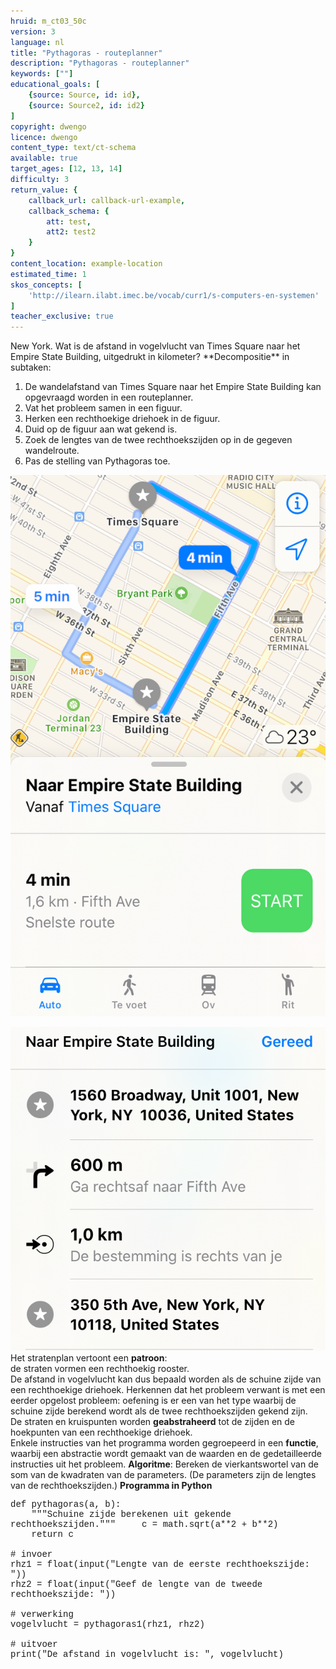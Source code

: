 ```yaml
---
hruid: m_ct03_50c
version: 3
language: nl
title: "Pythagoras - routeplanner"
description: "Pythagoras - routeplanner"
keywords: [""]
educational_goals: [
    {source: Source, id: id}, 
    {source: Source2, id: id2}
]
copyright: dwengo
licence: dwengo
content_type: text/ct-schema
available: true
target_ages: [12, 13, 14]
difficulty: 3
return_value: {
    callback_url: callback-url-example,
    callback_schema: {
        att: test,
        att2: test2
    }
}
content_location: example-location
estimated_time: 1
skos_concepts: [
    'http://ilearn.ilabt.imec.be/vocab/curr1/s-computers-en-systemen'
]
teacher_exclusive: true
---
```


<context>
New York. Wat is de afstand in vogelvlucht van Times Square naar het Empire State Building, uitgedrukt in kilometer?    
</context>
<decomposition>
**Decompositie** in subtaken:<br>
<ol>
    <li>De wandelafstand van Times Square naar het Empire State Building kan opgevraagd worden in een routeplanner. </li>
    <li>Vat het probleem samen in een figuur.</li>
    <li>Herken een rechthoekige driehoek in de figuur.</li>
    <li>Duid op de figuur aan wat gekend is.</li>
    <li>Zoek de lengtes van de twee rechthoekszijden op in de gegeven wandelroute.</li>
    <li>Pas de stelling van Pythagoras toe.</li>
</ol>

![Kaart New York](kaartnewyork.png)
    
![GPS New York](gpsnewyork.png)
</decomposition>
<patternRecognition>
Het stratenplan vertoont een **patroon**:<br> 
de straten vormen een rechthoekig rooster.<br>
De afstand in vogelvlucht kan dus bepaald worden als de schuine zijde van een rechthoekige driehoek.
Herkennen dat het probleem verwant is met een eerder opgelost probleem: oefening is er een van het type waarbij de schuine zijde berekend wordt als de twee rechthoekszijden gekend zijn.  
</patternRecognition>
<abstraction>
De straten en kruispunten worden **geabstraheerd** tot de zijden en de hoekpunten van een rechthoekige driehoek. <br>
Enkele instructies van het programma worden gegroepeerd in een **functie**, waarbij een abstractie wordt gemaakt van de waarden en de gedetailleerde instructies uit het probleem. 
</abstraction>
<algorithms>
**Algoritme**: Bereken de vierkantswortel van de som van de kwadraten van de parameters.
(De parameters zijn de lengtes van de rechthoekszijden.) 
</algorithms>
<implementation>
**Programma in Python**
<div class="alert alert-box alert-secondary"><p style="  font-family: 'Courier New', monospace;">
def pythagoras(a, b):<br>
&nbsp;&nbsp;&nbsp;&nbsp;"""Schuine zijde berekenen uit gekende rechthoekszijden."""  
&nbsp;&nbsp;&nbsp;&nbsp;c = math.sqrt(a**2 + b**2)<br>
&nbsp;&nbsp;&nbsp;&nbsp;return c<br><br>
# invoer<br>
rhz1 = float(input("Lengte van de eerste rechthoekszijde: "))<br>
rhz2 = float(input("Geef de lengte van de tweede rechthoekszijde: "))<br><br>
# verwerking<br>
vogelvlucht = pythagoras1(rhz1, rhz2)<br><br>
# uitvoer<br>
print("De afstand in vogelvlucht is: ", vogelvlucht)
</p>
</div>
</implementation>
